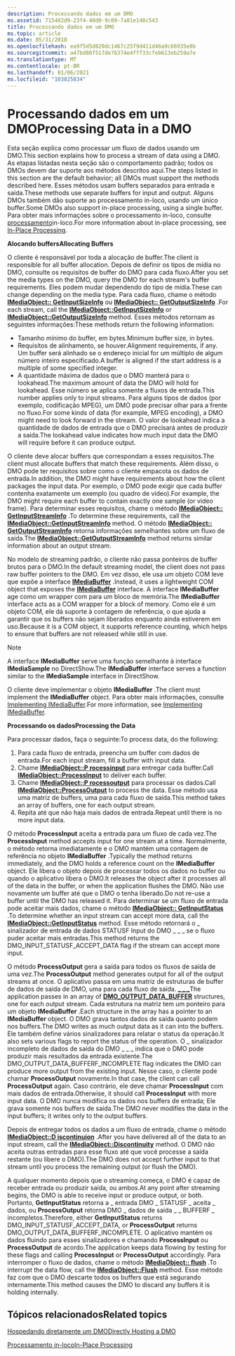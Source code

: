 ```yaml
---
description: Processando dados em um DMO
ms.assetid: 715482d9-23f4-40d0-9c09-7a81e148c543
title: Processando dados em um DMO
ms.topic: article
ms.date: 05/31/2018
ms.openlocfilehash: ea9f5d5d820dc1467c25f9d411d46a9c66935e8b
ms.sourcegitcommit: a47bd86f517de76374e4fff33cfeb613eb259a7e
ms.translationtype: MT
ms.contentlocale: pt-BR
ms.lasthandoff: 01/06/2021
ms.locfileid: "103825834"
---
```

# <a name="processing-data-in-a-dmo"></a><span data-ttu-id="61282-103">Processando dados em um DMO</span><span class="sxs-lookup"><span data-stu-id="61282-103">Processing Data in a DMO</span></span>

<span data-ttu-id="61282-104">Esta seção explica como processar um fluxo de dados usando um DMO.</span><span class="sxs-lookup"><span data-stu-id="61282-104">This section explains how to process a stream of data using a DMO.</span></span> <span data-ttu-id="61282-105">As etapas listadas nesta seção são o comportamento padrão; todos os DMOs devem dar suporte aos métodos descritos aqui.</span><span class="sxs-lookup"><span data-stu-id="61282-105">The steps listed in this section are the default behavior; all DMOs must support the methods described here.</span></span> <span data-ttu-id="61282-106">Esses métodos usam buffers separados para entrada e saída.</span><span class="sxs-lookup"><span data-stu-id="61282-106">These methods use separate buffers for input and output.</span></span> <span data-ttu-id="61282-107">Alguns DMOs também dão suporte ao processamento in-loco, usando um único buffer.</span><span class="sxs-lookup"><span data-stu-id="61282-107">Some DMOs also support in-place processing, using a single buffer.</span></span> <span data-ttu-id="61282-108">Para obter mais informações sobre o processamento in-loco, consulte [processamento](in-place-processing.md)in-loco.</span><span class="sxs-lookup"><span data-stu-id="61282-108">For more information about in-place processing, see [In-Place Processing](in-place-processing.md).</span></span>

<span data-ttu-id="61282-109">**Alocando buffers**</span><span class="sxs-lookup"><span data-stu-id="61282-109">**Allocating Buffers**</span></span>

<span data-ttu-id="61282-110">O cliente é responsável por toda a alocação de buffer.</span><span class="sxs-lookup"><span data-stu-id="61282-110">The client is responsible for all buffer allocation.</span></span> <span data-ttu-id="61282-111">Depois de definir os tipos de mídia no DMO, consulte os requisitos de buffer do DMO para cada fluxo.</span><span class="sxs-lookup"><span data-stu-id="61282-111">After you set the media types on the DMO, query the DMO for each stream's buffer requirements.</span></span> <span data-ttu-id="61282-112">Eles podem mudar dependendo do tipo de mídia.</span><span class="sxs-lookup"><span data-stu-id="61282-112">These can change depending on the media type.</span></span> <span data-ttu-id="61282-113">Para cada fluxo, chame o método [**IMediaObject:: GetInputSizeInfo**](/previous-versions/windows/desktop/api/Mediaobj/nf-mediaobj-imediaobject-getinputsizeinfo) ou [**IMediaObject:: GetOutputSizeInfo**](/previous-versions/windows/desktop/api/Mediaobj/nf-mediaobj-imediaobject-getoutputsizeinfo) .</span><span class="sxs-lookup"><span data-stu-id="61282-113">For each stream, call the [**IMediaObject::GetInputSizeInfo**](/previous-versions/windows/desktop/api/Mediaobj/nf-mediaobj-imediaobject-getinputsizeinfo) or [**IMediaObject::GetOutputSizeInfo**](/previous-versions/windows/desktop/api/Mediaobj/nf-mediaobj-imediaobject-getoutputsizeinfo) method.</span></span> <span data-ttu-id="61282-114">Esses métodos retornam as seguintes informações:</span><span class="sxs-lookup"><span data-stu-id="61282-114">These methods return the following information:</span></span>

-   <span data-ttu-id="61282-115">Tamanho mínimo do buffer, em bytes.</span><span class="sxs-lookup"><span data-stu-id="61282-115">Minimum buffer size, in bytes.</span></span>
-   <span data-ttu-id="61282-116">Requisitos de alinhamento, se houver.</span><span class="sxs-lookup"><span data-stu-id="61282-116">Alignment requirements, if any.</span></span> <span data-ttu-id="61282-117">Um buffer será alinhado se o endereço inicial for um múltiplo de algum número inteiro especificado.</span><span class="sxs-lookup"><span data-stu-id="61282-117">A buffer is aligned if the start address is a multiple of some specified integer.</span></span>
-   <span data-ttu-id="61282-118">A quantidade máxima de dados que o DMO manterá para o lookahead.</span><span class="sxs-lookup"><span data-stu-id="61282-118">The maximum amount of data the DMO will hold for lookahead.</span></span> <span data-ttu-id="61282-119">Esse número se aplica somente a fluxos de entrada.</span><span class="sxs-lookup"><span data-stu-id="61282-119">This number applies only to input streams.</span></span> <span data-ttu-id="61282-120">Para alguns tipos de dados (por exemplo, codificação MPEG), um DMO pode precisar olhar para a frente no fluxo.</span><span class="sxs-lookup"><span data-stu-id="61282-120">For some kinds of data (for example, MPEG encoding), a DMO might need to look forward in the stream.</span></span> <span data-ttu-id="61282-121">O valor de lookahead indica a quantidade de dados de entrada que o DMO precisará antes de produzir a saída.</span><span class="sxs-lookup"><span data-stu-id="61282-121">The lookahead value indicates how much input data the DMO will require before it can produce output.</span></span>

<span data-ttu-id="61282-122">O cliente deve alocar buffers que correspondam a esses requisitos.</span><span class="sxs-lookup"><span data-stu-id="61282-122">The client must allocate buffers that match these requirements.</span></span> <span data-ttu-id="61282-123">Além disso, o DMO pode ter requisitos sobre como o cliente empacota os dados de entrada.</span><span class="sxs-lookup"><span data-stu-id="61282-123">In addition, the DMO might have requirements about how the client packages the input data.</span></span> <span data-ttu-id="61282-124">Por exemplo, o DMO pode exigir que cada buffer contenha exatamente um exemplo (ou quadro de vídeo).</span><span class="sxs-lookup"><span data-stu-id="61282-124">For example, the DMO might require each buffer to contain exactly one sample (or video frame).</span></span> <span data-ttu-id="61282-125">Para determinar esses requisitos, chame o método [**IMediaObject:: GetInputStreamInfo**](/previous-versions/windows/desktop/api/Mediaobj/nf-mediaobj-imediaobject-getinputstreaminfo) .</span><span class="sxs-lookup"><span data-stu-id="61282-125">To determine these requirements, call the [**IMediaObject::GetInputStreamInfo**](/previous-versions/windows/desktop/api/Mediaobj/nf-mediaobj-imediaobject-getinputstreaminfo) method.</span></span> <span data-ttu-id="61282-126">O método [**IMediaObject:: GetOutputStreamInfo**](/previous-versions/windows/desktop/api/Mediaobj/nf-mediaobj-imediaobject-getoutputstreaminfo) retorna informações semelhantes sobre um fluxo de saída.</span><span class="sxs-lookup"><span data-stu-id="61282-126">The [**IMediaObject::GetOutputStreamInfo**](/previous-versions/windows/desktop/api/Mediaobj/nf-mediaobj-imediaobject-getoutputstreaminfo) method returns similar information about an output stream.</span></span>

<span data-ttu-id="61282-127">No modelo de streaming padrão, o cliente não passa ponteiros de buffer brutos para o DMO.</span><span class="sxs-lookup"><span data-stu-id="61282-127">In the default streaming model, the client does not pass raw buffer pointers to the DMO.</span></span> <span data-ttu-id="61282-128">Em vez disso, ele usa um objeto COM leve que expõe a interface [**IMediaBuffer**](/previous-versions/windows/desktop/api/Mediaobj/nn-mediaobj-imediabuffer) .</span><span class="sxs-lookup"><span data-stu-id="61282-128">Instead, it uses a lightweight COM object that exposes the [**IMediaBuffer**](/previous-versions/windows/desktop/api/Mediaobj/nn-mediaobj-imediabuffer) interface.</span></span> <span data-ttu-id="61282-129">A interface **IMediaBuffer** age como um wrapper com para um bloco de memória.</span><span class="sxs-lookup"><span data-stu-id="61282-129">The **IMediaBuffer** interface acts as a COM wrapper for a block of memory.</span></span> <span data-ttu-id="61282-130">Como ele é um objeto COM, ele dá suporte à contagem de referência, o que ajuda a garantir que os buffers não sejam liberados enquanto ainda estiverem em uso.</span><span class="sxs-lookup"><span data-stu-id="61282-130">Because it is a COM object, it supports reference counting, which helps to ensure that buffers are not released while still in use.</span></span>

> [!Note]  
> <span data-ttu-id="61282-131">A interface **IMediaBuffer** serve uma função semelhante à interface **IMediaSample** no DirectShow.</span><span class="sxs-lookup"><span data-stu-id="61282-131">The **IMediaBuffer** interface serves a function similar to the **IMediaSample** interface in DirectShow.</span></span>

 

<span data-ttu-id="61282-132">O cliente deve implementar o objeto **IMediaBuffer** .</span><span class="sxs-lookup"><span data-stu-id="61282-132">The client must implement the **IMediaBuffer** object.</span></span> <span data-ttu-id="61282-133">Para obter mais informações, consulte [Implementing IMediaBuffer](implementing-imediabuffer.md).</span><span class="sxs-lookup"><span data-stu-id="61282-133">For more information, see [Implementing IMediaBuffer](implementing-imediabuffer.md).</span></span>

<span data-ttu-id="61282-134">**Processando os dados**</span><span class="sxs-lookup"><span data-stu-id="61282-134">**Processing the Data**</span></span>

<span data-ttu-id="61282-135">Para processar dados, faça o seguinte:</span><span class="sxs-lookup"><span data-stu-id="61282-135">To process data, do the following:</span></span>

1.  <span data-ttu-id="61282-136">Para cada fluxo de entrada, preencha um buffer com dados de entrada.</span><span class="sxs-lookup"><span data-stu-id="61282-136">For each input stream, fill a buffer with input data.</span></span>
2.  <span data-ttu-id="61282-137">Chame [**IMediaObject::P rocessinput**](/previous-versions/windows/desktop/api/Mediaobj/nf-mediaobj-imediaobject-processinput) para entregar cada buffer.</span><span class="sxs-lookup"><span data-stu-id="61282-137">Call [**IMediaObject::ProcessInput**](/previous-versions/windows/desktop/api/Mediaobj/nf-mediaobj-imediaobject-processinput) to deliver each buffer.</span></span>
3.  <span data-ttu-id="61282-138">Chame [**IMediaObject::P rocessoutput**](/previous-versions/windows/desktop/api/Mediaobj/nf-mediaobj-imediaobject-processoutput) para processar os dados.</span><span class="sxs-lookup"><span data-stu-id="61282-138">Call [**IMediaObject::ProcessOutput**](/previous-versions/windows/desktop/api/Mediaobj/nf-mediaobj-imediaobject-processoutput) to process the data.</span></span> <span data-ttu-id="61282-139">Esse método usa uma matriz de buffers, uma para cada fluxo de saída.</span><span class="sxs-lookup"><span data-stu-id="61282-139">This method takes an array of buffers, one for each output stream.</span></span>
4.  <span data-ttu-id="61282-140">Repita até que não haja mais dados de entrada.</span><span class="sxs-lookup"><span data-stu-id="61282-140">Repeat until there is no more input data.</span></span>

<span data-ttu-id="61282-141">O método **ProcessInput** aceita a entrada para um fluxo de cada vez.</span><span class="sxs-lookup"><span data-stu-id="61282-141">The **ProcessInput** method accepts input for one stream at a time.</span></span> <span data-ttu-id="61282-142">Normalmente, o método retorna imediatamente e o DMO mantém uma contagem de referência no objeto **IMediaBuffer** .</span><span class="sxs-lookup"><span data-stu-id="61282-142">Typically the method returns immediately, and the DMO holds a reference count on the **IMediaBuffer** object.</span></span> <span data-ttu-id="61282-143">Ele libera o objeto depois de processar todos os dados no buffer ou quando o aplicativo libera o DMO.</span><span class="sxs-lookup"><span data-stu-id="61282-143">It releases the object after it processes all of the data in the buffer, or when the application flushes the DMO.</span></span> <span data-ttu-id="61282-144">Não use novamente um buffer até que o DMO o tenha liberado.</span><span class="sxs-lookup"><span data-stu-id="61282-144">Do not re-use a buffer until the DMO has released it.</span></span> <span data-ttu-id="61282-145">Para determinar se um fluxo de entrada pode aceitar mais dados, chame o método [**IMediaObject:: GetInputStatus**](/previous-versions/windows/desktop/api/Mediaobj/nf-mediaobj-imediaobject-getinputstatus) .</span><span class="sxs-lookup"><span data-stu-id="61282-145">To determine whether an input stream can accept more data, call the [**IMediaObject::GetInputStatus**](/previous-versions/windows/desktop/api/Mediaobj/nf-mediaobj-imediaobject-getinputstatus) method.</span></span> <span data-ttu-id="61282-146">Esse método retornará o \_ sinalizador de entrada de dados STATUSF Input do DMO \_ \_ \_ se o fluxo puder aceitar mais entradas.</span><span class="sxs-lookup"><span data-stu-id="61282-146">This method returns the DMO\_INPUT\_STATUSF\_ACCEPT\_DATA flag if the stream can accept more input.</span></span>

<span data-ttu-id="61282-147">O método **ProcessOutput** gera a saída para todos os fluxos de saída de uma vez.</span><span class="sxs-lookup"><span data-stu-id="61282-147">The **ProcessOutput** method generates output for all of the output streams at once.</span></span> <span data-ttu-id="61282-148">O aplicativo passa em uma matriz de estruturas de buffer de dados de saída de DMO, uma para cada fluxo de saída. [**\_ \_ \_**](/previous-versions/windows/desktop/api/Mediaobj/ns-mediaobj-dmo_output_data_buffer)</span><span class="sxs-lookup"><span data-stu-id="61282-148">The application passes in an array of [**DMO\_OUTPUT\_DATA\_BUFFER**](/previous-versions/windows/desktop/api/Mediaobj/ns-mediaobj-dmo_output_data_buffer) structures, one for each output stream.</span></span> <span data-ttu-id="61282-149">Cada estrutura na matriz tem um ponteiro para um objeto **IMediaBuffer** .</span><span class="sxs-lookup"><span data-stu-id="61282-149">Each structure in the array has a pointer to an **IMediaBuffer** object.</span></span> <span data-ttu-id="61282-150">O DMO grava tantos dados de saída quanto podem nos buffers.</span><span class="sxs-lookup"><span data-stu-id="61282-150">The DMO writes as much output data as it can into the buffers.</span></span> <span data-ttu-id="61282-151">Ele também define vários sinalizadores para relatar o status da operação.</span><span class="sxs-lookup"><span data-stu-id="61282-151">It also sets various flags to report the status of the operation.</span></span> <span data-ttu-id="61282-152">O \_ sinalizador incompleto de dados de saída do DMO \_ \_ \_ indica que o DMO pode produzir mais resultados da entrada existente.</span><span class="sxs-lookup"><span data-stu-id="61282-152">The DMO\_OUTPUT\_DATA\_BUFFERF\_INCOMPLETE flag indicates the DMO can produce more output from the existing input.</span></span> <span data-ttu-id="61282-153">Nesse caso, o cliente pode chamar **ProcessOutput** novamente.</span><span class="sxs-lookup"><span data-stu-id="61282-153">In that case, the client can call **ProcessOutput** again.</span></span> <span data-ttu-id="61282-154">Caso contrário, ele deve chamar **ProcessInput** com mais dados de entrada.</span><span class="sxs-lookup"><span data-stu-id="61282-154">Otherwise, it should call **ProcessInput** with more input data.</span></span> <span data-ttu-id="61282-155">O DMO nunca modifica os dados nos buffers de entrada; Ele grava somente nos buffers de saída.</span><span class="sxs-lookup"><span data-stu-id="61282-155">The DMO never modifies the data in the input buffers; it writes only to the output buffers.</span></span>

<span data-ttu-id="61282-156">Depois de entregar todos os dados a um fluxo de entrada, chame o método [**IMediaObject::D iscontinuion**](/previous-versions/windows/desktop/api/Mediaobj/nf-mediaobj-imediaobject-discontinuity) .</span><span class="sxs-lookup"><span data-stu-id="61282-156">After you have delivered all of the data to an input stream, call the [**IMediaObject::Discontinuity**](/previous-versions/windows/desktop/api/Mediaobj/nf-mediaobj-imediaobject-discontinuity) method.</span></span> <span data-ttu-id="61282-157">O DMO não aceita outras entradas para esse fluxo até que você processe a saída restante (ou libere o DMO).</span><span class="sxs-lookup"><span data-stu-id="61282-157">The DMO does not accept further input to that stream until you process the remaining output (or flush the DMO).</span></span>

<span data-ttu-id="61282-158">A qualquer momento depois que o streaming começa, o DMO é capaz de receber entrada ou produzir saída, ou ambos.</span><span class="sxs-lookup"><span data-stu-id="61282-158">At any point after streaming begins, the DMO is able to receive input or produce output, or both.</span></span> <span data-ttu-id="61282-159">Portanto, **GetInputStatus** retorna a \_ entrada DMO \_ STATUSF \_ aceita \_ dados, ou **ProcessOutput** retorna DMO \_ dados de saída \_ \_ BUFFERF \_ incompletos.</span><span class="sxs-lookup"><span data-stu-id="61282-159">Therefore, either **GetInputStatus** returns DMO\_INPUT\_STATUSF\_ACCEPT\_DATA, or **ProcessOutput** returns DMO\_OUTPUT\_DATA\_BUFFERF\_INCOMPLETE.</span></span> <span data-ttu-id="61282-160">O aplicativo mantém os dados fluindo para esses sinalizadores e chamando **ProcessInput** ou **ProcessOutput** de acordo.</span><span class="sxs-lookup"><span data-stu-id="61282-160">The application keeps data flowing by testing for these flags and calling **ProcessInput** or **ProcessOutput** accordingly.</span></span> <span data-ttu-id="61282-161">Para interromper o fluxo de dados, chame o método [**IMediaObject:: flush**](/previous-versions/windows/desktop/api/Mediaobj/nf-mediaobj-imediaobject-flush) .</span><span class="sxs-lookup"><span data-stu-id="61282-161">To interrupt the data flow, call the [**IMediaObject::Flush**](/previous-versions/windows/desktop/api/Mediaobj/nf-mediaobj-imediaobject-flush) method.</span></span> <span data-ttu-id="61282-162">Esse método faz com que o DMO descarte todos os buffers que está segurando internamente.</span><span class="sxs-lookup"><span data-stu-id="61282-162">This method causes the DMO to discard any buffers it is holding internally.</span></span>

## <a name="related-topics"></a><span data-ttu-id="61282-163">Tópicos relacionados</span><span class="sxs-lookup"><span data-stu-id="61282-163">Related topics</span></span>

<dl> <dt>

[<span data-ttu-id="61282-164">Hospedando diretamente um DMO</span><span class="sxs-lookup"><span data-stu-id="61282-164">Directly Hosting a DMO</span></span>](directly-hosting-a-dmo.md)
</dt> <dt>

[<span data-ttu-id="61282-165">Processamento in-loco</span><span class="sxs-lookup"><span data-stu-id="61282-165">In-Place Processing</span></span>](in-place-processing.md)
</dt> </dl>

 

 



